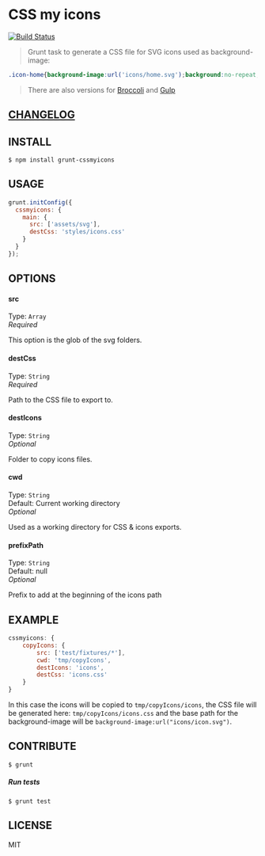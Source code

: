 # CSS my icons  

[![Build Status](https://travis-ci.org/raiseandfall/grunt-cssmyicons.svg)](https://travis-ci.org/raiseandfall/grunt-cssmyicons)

> Grunt task to generate a CSS file for SVG icons used as background-image:

```css
.icon-home{background-image:url('icons/home.svg');background:no-repeat;}
```

> There are also versions for [Broccoli](https://github.com/raiseandfall/broccoli-cssmyicons) and [Gulp](https://github.com/raiseandfall/gulp-cssmyicons)

## [CHANGELOG](./CHANGELOG.md)

## INSTALL

```shell
$ npm install grunt-cssmyicons
```

## USAGE
```javascript
grunt.initConfig({
  cssmyicons: {
    main: {
      src: ['assets/svg'],
      destCss: 'styles/icons.css'
    }
  }
});
```

## OPTIONS

#### src
Type: `Array`  
_Required_  

This option is the glob of the svg folders.

#### destCss
Type: `String`  
_Required_  

Path to the CSS file to export to.

#### destIcons
Type: `String`  
_Optional_  

Folder to copy icons files.

#### cwd
Type: `String`  
Default: Current working directory  
_Optional_  

Used as a working directory for CSS & icons exports. 

#### prefixPath
Type: `String`  
Default: null  
_Optional_  

Prefix to add at the beginning of the icons path


## EXAMPLE 
```javascript
cssmyicons: {
    copyIcons: {
        src: ['test/fixtures/*'],
        cwd: 'tmp/copyIcons',
        destIcons: 'icons',
        destCss: 'icons.css'
    }
}
```

In this case the icons will be copied to ```tmp/copyIcons/icons```, the CSS file will be generated here: ```tmp/copyIcons/icons.css``` and the base path for the background-image will be ```background-image:url("icons/icon.svg")```.

## CONTRIBUTE
```shell
$ grunt
```

##### Run tests  
```shell
$ grunt test
```

## LICENSE 
MIT
